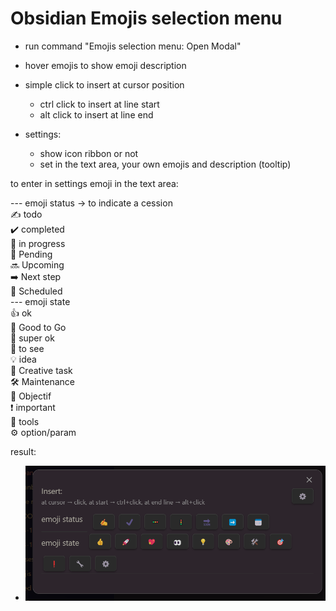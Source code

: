 # Obsidian Emojis selection menu

- run command "Emojis selection menu: Open Modal"
- hover emojis to show emoji description
- simple click to insert at cursor position
    - ctrl click to insert at line start
    - alt click to insert at line end

- settings: 
    - show icon ribbon or not
    - set in the text area, your own emojis and description (tooltip)

to enter in settings emoji in the text area:
  
--- emoji status → to indicate a cession  
✍️ todo  
✔️ completed  
🚥 in progress  
🚦 Pending  
🔜 Upcoming  
➡️ Next step  
📅 Scheduled  
--- emoji state  
👍 ok  
🚀 Good to Go  
💖 super ok  
👀 to see  
💡 idea  
🎨 Creative task  
🛠️ Maintenance  
🎯 Objectif  
❗ important  
🔧 tools  
⚙️ option/param  


result:

+ ![example](./ressources/ex%20menu.png)